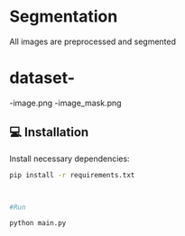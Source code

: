 #  Segmentation
All images are preprocessed and segmented
# dataset-
  -image.png
  -image_mask.png
## 💻 Installation

Install necessary dependencies:

```bash
pip install -r requirements.txt



#Run

python main.py
